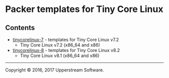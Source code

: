 # Packer templates for Tiny Core Linux

## Contents

* [tinycorelinux-7](tinycorelinux-7/README.mdown) - templates for Tiny Core Linux v7.2
    * Tiny Core Linux v7.2 (x86_64 and x86)
* [tinycorelinux-8](tinycorelinux-8/README.mdown) - templates for Tiny Core Linux v8.2
    * Tiny Core Linux v8.1 (x86_64 and x86)

- - -

Copyright &copy; 2016, 2017 Upperstream Software.
